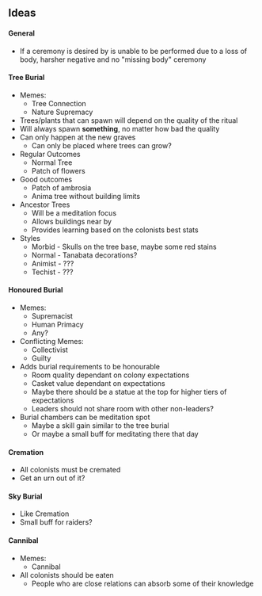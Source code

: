 ﻿## Ideas

#### General
 * If a ceremony is desired by is unable to be performed due to a loss of body, harsher negative and no "missing body" ceremony

#### Tree Burial
 * Memes:
   * Tree Connection
   * Nature Supremacy
 * Trees/plants that can spawn will depend on the quality of the ritual
 * Will always spawn **something**, no matter how bad the quality
 * Can only happen at the new graves
   * Can only be placed where trees can grow?
 * Regular Outcomes
   * Normal Tree
   * Patch of flowers
 * Good outcomes
   * Patch of ambrosia
   * Anima tree without building limits
 * Ancestor Trees
   * Will be a meditation focus
   * Allows buildings near by
   * Provides learning based on the colonists best stats
 * Styles
   * Morbid - Skulls on the tree base, maybe some red stains
   * Normal - Tanabata decorations?
   * Animist - ???
   * Techist - ???  

#### Honoured Burial
 * Memes:
   * Supremacist
   * Human Primacy
   * Any?
 * Conflicting Memes:
   * Collectivist
   * Guilty
 * Adds burial requirements to be honourable
   * Room quality dependant on colony expectations
   * Casket value dependant on expectations
   * Maybe there should be a statue at the top for higher tiers of expectations
   * Leaders should not share room with other non-leaders?
 * Burial chambers can be meditation spot
   * Maybe a skill gain similar to the tree burial
   * Or maybe a small buff for meditating there that day

#### Cremation
 * All colonists must be cremated
 * Get an urn out of it?

#### Sky Burial
 * Like Cremation
 * Small buff for raiders?

#### Cannibal
 * Memes:
   * Cannibal
 * All colonists should be eaten
   * People who are close relations can absorb some of their knowledge